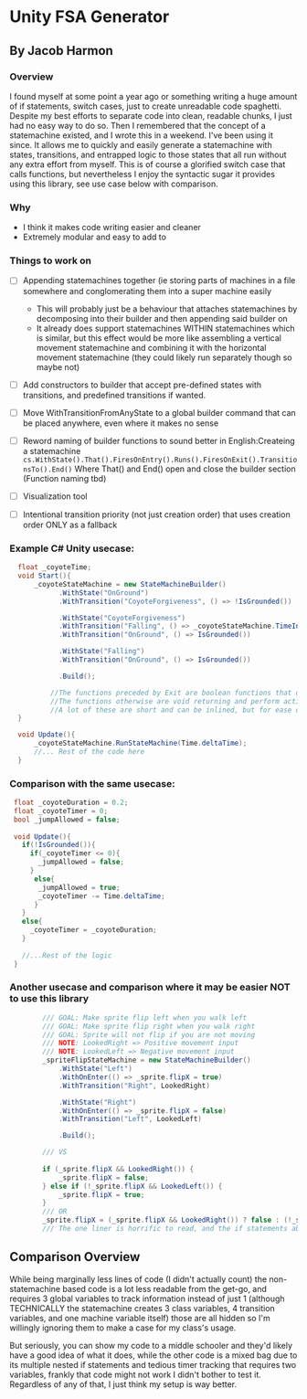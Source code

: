 # Unity FSA Generator
## By Jacob Harmon

### Overview

I found myself at some point a year ago or something writing a huge amount of if statements, switch cases, just to create unreadable code spaghetti. Despite my best efforts to separate code into clean, readable chunks, I just had no easy way to do so. Then I remembered that the concept of a statemachine existed, and I wrote this in a weekend. I've been using it since. It allows me to quickly and easily generate a statemachine with states, transitions, and entrapped logic to those states that all run without any extra effort from myself. This is of course a glorified switch case that calls functions, but nevertheless I enjoy the syntactic sugar it provides using this library, see use case below with comparison.
 
### Why

* I think it makes code writing easier and cleaner
* Extremely modular and easy to add to

### Things to work on

- [ ] Appending statemachines together (ie storing parts of machines in a file somewhere and conglomerating them into a super machine easily
  - This will probably just be a behaviour that attaches statemachines by decomposing into their builder and then appending said builder on
  - It already does support statemachines WITHIN statemachines which is similar, but this effect would be more like assembling a vertical movement statemachine and combining it with the horizontal movement statemachine (they could likely run separately though so maybe not)

- [ ] Add constructors to builder that accept pre-defined states with transitions, and predefined transitions if wanted.
- [ ] Move WithTransitionFromAnyState to a global builder command that can be placed anywhere, even where it makes no sense
- [ ] Reword naming of builder functions to sound better in English:Createing a statemachine    ```cs.WithState().That().FiresOnEntry().Runs().FiresOnExit().TransitionsTo().End()```
 Where That() and End() open and close the builder section (Function naming tbd)
- [ ] Visualization tool
- [ ] Intentional transition priority (not just creation order) that uses creation order ONLY as a fallback
    
### Example C# Unity usecase:

```cs
  float _coyoteTime;
  void Start(){
      _coyoteStateMachine = new StateMachineBuilder()
            .WithState("OnGround")
            .WithTransition("CoyoteForgiveness", () => !IsGrounded())

            .WithState("CoyoteForgiveness")
            .WithTransition("Falling", () => _coyoteStateMachine.TimeInCurrentState >= _coyoteTime)
            .WithTransition("OnGround", () => IsGrounded())

            .WithState("Falling")
            .WithTransition("OnGround", () => IsGrounded())

            .Build();

          //The functions preceded by Exit are boolean functions that determine whether it SHOULD transition
          //The functions otherwise are void returning and perform actions
          //A lot of these are short and can be inlined, but for ease of reading I make them all seperate functions
  }

  void Update(){
      _coyoteStateMachine.RunStateMachine(Time.deltaTime);
      //... Rest of the code here
  }
 ```
 
 ### Comparison with the same usecase:
 ```cs
  float _coyoteDuration = 0.2;
  float _coyoteTimer = 0;
  bool _jumpAllowed = false;
  
  void Update(){
    if(!IsGrounded()){
      if(_coyoteTimer <= 0){
        _jumpAllowed = false;
      }
       else{
        _jumpAllowed = true;
        _coyoteTimer -= Time.deltaTime;
       }
    }
    else{
      _coyoteTimer = _coyoteDuration;
    }
    
    //...Rest of the logic
  }
 ```

### Another usecase and comparison where it may be easier NOT to use this library
```cs
        /// GOAL: Make sprite flip left when you walk left
        /// GOAL: Make sprite flip right when you walk right
        /// GOAL: Sprite will not flip if you are not moving
        /// NOTE: LookedRight => Positive movement input
        /// NOTE: LookedLeft => Negative movement input
        _spriteFlipStateMachine = new StateMachineBuilder()
            .WithState("Left")
            .WithOnEnter(() => _sprite.flipX = true)
            .WithTransition("Right", LookedRight)

            .WithState("Right")
            .WithOnEnter(() => _sprite.flipX = false)
            .WithTransition("Left", LookedLeft)

            .Build();

        /// VS
        
        if (_sprite.flipX && LookedRight()) {
            _sprite.flipX = false;
        } else if (!_sprite.flipX && LookedLeft()) {
            _sprite.flipX = true;
        }
        /// OR
        _sprite.flipX = (_sprite.flipX && LookedRight()) ? false : (!_sprite.flipX && LookedLeft()) ? true : _sprite.flipX;
        /// The one liner is horrific to read, and the if statements above are fine I guess, I just prefer the look of my solution.
```
 
 ## Comparison Overview
  While being marginally less lines of code (I didn't actually count) the non-statemachine based code is a lot less readable from the get-go, and requires 3 global variables to track information instead of just 1 (although TECHNICALLY the statemachine creates 3 class variables, 4 transition variables, and one machine variable itself) those are all hidden so I'm willingly ignoring them to make a case for my class's usage.

  But seriously, you can show my code to a middle schooler and they'd likely have a good idea of what it does, while the other code is a mixed bag due to its multiple nested if statements and tedious timer tracking that requires two variables, frankly that code might not work I didn't bother to test it. Regardless of any of that, I just think my setup is way better.
   

